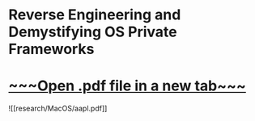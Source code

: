 # Reverse Engineering and Demystifying OS Private Frameworks
# [\~\~\~Open .pdf file in a new tab\~\~\~](https://cr7pt0pl4gu3.github.io/research/MacOS/aapl.pdf)
![[research/MacOS/aapl.pdf]]